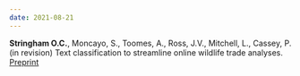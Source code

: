 ```yaml
---
date: 2021-08-21
---
```


**Stringham O.C.**, Moncayo, S., Toomes, A., Ross, J.V., Mitchell, L., Cassey, P. (in revision) Text classification to streamline online wildlife trade analyses. [Preprint](https://ecoevorxiv.org/593ve)